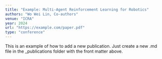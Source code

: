 ```yaml
---
title: "Example: Multi-Agent Reinforcement Learning for Robotics"
authors: "Wo Wei Lin, Co-authors"
venue: "ICRA"
year: 2024
url: "https://example.com/paper.pdf"
type: "conference"
---
```


This is an example of how to add a new publication. Just create a new .md file in the _publications folder with the front matter above.
